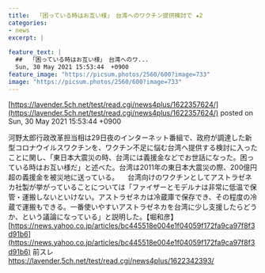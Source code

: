 ```yaml
---
title:  「困っている時はお互い様」　台湾へのワクチン提供検討で ★2   
categories:
- news
excerpt: |
  
feature_text: |
  ##  「困っている時はお互い様」　台湾へのワ...
  Sun, 30 May 2021 15:53:44  +0900
feature_image: "https://picsum.photos/2560/600?image=733"
image: "https://picsum.photos/2560/600?image=733"
---
```


[https://lavender.5ch.net/test/read.cgi/news4plus/1622357624/](https://lavender.5ch.net/test/read.cgi/news4plus/1622357624/)
posted on Sun, 30 May 2021 15:53:44  +0900

<!--more-->

河野太郎行政改革担当相は29日夜のインターネット番組で、政府が調達した新型コロナウイルスワクチンを、ワクチン不足に悩む台湾へ提供する検討に入ったことに関し、「東日本大震災の時、台湾には義援金などでお世話になった。困っている時はお互い様だ」と述べた。台湾は2011年の東日本大震災の際、200億円超の義援金を被災地に送っている。 　台湾向けのワクチンとしてアストラゼネカ社製が挙がっていることについては「ファイザーとモデルナは非常に低温で保管・運搬しないといけない。アストラゼネカは冷蔵庫で保存でき、その程度の冷蔵で運搬もできる。一番使いやすいアストラゼネカを台湾に少し支援したらどうか、という議論になっている」と説明した。【堀和彦】 [https://news.yahoo.co.jp/articles/bc445518e004e1f04059f172fa9ca97f8f3d91b6](https://news.yahoo.co.jp/articles/bc445518e004e1f04059f172fa9ca97f8f3d91b6) 前スレ https://lavender.5ch.net/test/read.cgi/news4plus/1622342393/
